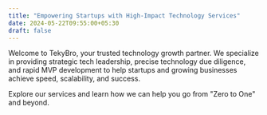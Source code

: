 ```yaml
---
title: "Empowering Startups with High-Impact Technology Services"
date: 2024-05-22T09:55:00+05:30
draft: false
---
```


Welcome to TekyBro, your trusted technology growth partner. We specialize in providing strategic tech leadership, precise technology due diligence, and rapid MVP development to help startups and growing businesses achieve speed, scalability, and success.

Explore our services and learn how we can help you go from "Zero to One" and beyond.
